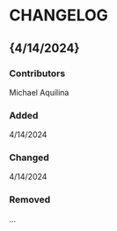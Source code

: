 # CHANGELOG

## {4/14/2024}
### Contributors
Michael Aquilina

### Added
4/14/2024

### Changed
4/14/2024

### Removed
...